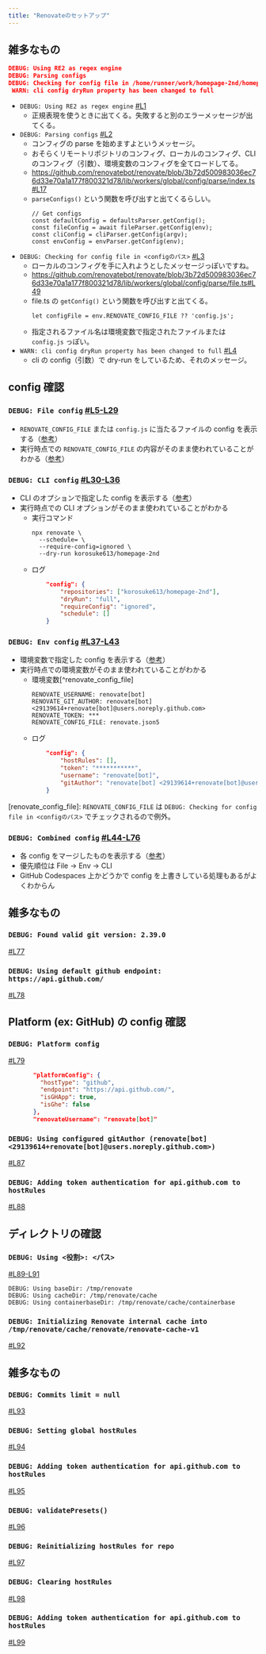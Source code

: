 ```yaml
---
title: "Renovateのセットアップ"
---
```


## 雑多なもの

```json
DEBUG: Using RE2 as regex engine
DEBUG: Parsing configs
DEBUG: Checking for config file in /home/runner/work/homepage-2nd/homepage-2nd/renovate.json5
 WARN: cli config dryRun property has been changed to full
```

- `DEBUG: Using RE2 as regex engine` [#L1](https://github.com/korosuke613/zenn-articles/blob/read-all-renovate-log/books/try-read-all-renovate-log/renovate.log.json#L1)
  - 正規表現を使うときに出てくる。失敗すると別のエラーメッセージが出てくる。
- `DEBUG: Parsing configs` [#L2](https://github.com/korosuke613/zenn-articles/blob/read-all-renovate-log/books/try-read-all-renovate-log/renovate.log.json#L2)
  - コンフィグの parse を始めますよというメッセージ。
  - おそらくリモートリポジトリのコンフィグ、ローカルのコンフィグ、CLI のコンフィグ（引数）、環境変数のコンフィグを全てロードしてる。
  - https://github.com/renovatebot/renovate/blob/3b72d500983036ec76d33e70a1a177f800321d78/lib/workers/global/config/parse/index.ts#L17
  - `parseConfigs()` という関数を呼び出すと出てくるらしい。
    ```ts:19-23行目
    // Get configs
    const defaultConfig = defaultsParser.getConfig();
    const fileConfig = await fileParser.getConfig(env);
    const cliConfig = cliParser.getConfig(argv);
    const envConfig = envParser.getConfig(env);
    ```
- `DEBUG: Checking for config file in <configのパス>` [#L3](https://github.com/korosuke613/zenn-articles/blob/read-all-renovate-log/books/try-read-all-renovate-log/renovate.log.json#L3)
  - ローカルのコンフィグを手に入れようとしたメッセージっぽいですね。
  - https://github.com/renovatebot/renovate/blob/3b72d500983036ec76d33e70a1a177f800321d78/lib/workers/global/config/parse/file.ts#L49
  - file.ts の `getConfig()` という関数を呼び出すと出てくる。
    ```ts:36行目
    let configFile = env.RENOVATE_CONFIG_FILE ?? 'config.js';
    ```
  - 指定されるファイル名は環境変数で指定されたファイルまたは `config.js` っぽい。
- `WARN: cli config dryRun property has been changed to full` [#L4](https://github.com/korosuke613/zenn-articles/blob/read-all-renovate-log/books/try-read-all-renovate-log/renovate.log.json#L4)
  - cli の config（引数）で dry-run をしているため、それのメッセージ。



## config 確認

### `DEBUG: File config` [#L5-L29](https://github.com/korosuke613/zenn-articles/blob/read-all-renovate-log/books/try-read-all-renovate-log/renovate.log.json#L5-L29)
- `RENOVATE_CONFIG_FILE` または `config.js` に当たるファイルの config を表示する（[参考](https://github.com/renovatebot/renovate/blob/b548a938bcb30c220e1775f8ddddcc447f5627eb/lib/workers/global/config/parse/file.ts#L36)）
- 実行時点での `RENOVATE_CONFIG_FILE` の内容がそのまま使われていることがわかる（[参考](https://github.com/korosuke613/homepage-2nd/blob/8f149fe592fe36cbb3fd61d895e62c369d113789/renovate.json5)）

### `DEBUG: CLI config` [#L30-L36](https://github.com/korosuke613/zenn-articles/blob/read-all-renovate-log/books/try-read-all-renovate-log/renovate.log.json#L30-L36)
- CLI のオプションで指定した config を表示する（[参考](https://github.com/renovatebot/renovate/blob/b548a938bcb30c220e1775f8ddddcc447f5627eb/lib/workers/global/config/parse/cli.ts#L18)）
- 実行時点での CLI オプションがそのまま使われていることがわかる
  - 実行コマンド
    ```
    npx renovate \
      --schedule= \
      --require-config=ignored \
      --dry-run korosuke613/homepage-2nd
    ```
  - ログ
    ```json
        "config": {
            "repositories": ["korosuke613/homepage-2nd"],
            "dryRun": "full",
            "requireConfig": "ignored",
            "schedule": []
        }
    ```

### `DEBUG: Env config` [#L37-L43](https://github.com/korosuke613/zenn-articles/blob/read-all-renovate-log/books/try-read-all-renovate-log/renovate.log.json#L37-L43)
- 環境変数で指定した config を表示する（[参考](https://github.com/renovatebot/renovate/blob/b548a938bcb30c220e1775f8ddddcc447f5627eb/lib/workers/global/config/parse/env.ts#L56)）
- 実行時点での環境変数がそのまま使われていることがわかる
  - 環境変数[^renovate_config_file]
    ```
    RENOVATE_USERNAME: renovate[bot]
    RENOVATE_GIT_AUTHOR: renovate[bot] <29139614+renovate[bot]@users.noreply.github.com>
    RENOVATE_TOKEN: ***
    RENOVATE_CONFIG_FILE: renovate.json5
    ```
  - ログ
    ```json
        "config": {
            "hostRules": [],
            "token": "***********",
            "username": "renovate[bot]",
            "gitAuthor": "renovate[bot] <29139614+renovate[bot]@users.noreply.github.com>"
        }
    ```

[renovate_config_file]: `RENOVATE_CONFIG_FILE` は `DEBUG: Checking for config file in <configのパス>` でチェックされるので例外。

### `DEBUG: Combined config` [#L44-L76](https://github.com/korosuke613/zenn-articles/blob/read-all-renovate-log/books/try-read-all-renovate-log/renovate.log.json#L44-L76)
- 各 config をマージしたものを表示する（[参考](https://github.com/renovatebot/renovate/blob/b548a938bcb30c220e1775f8ddddcc447f5627eb/lib/workers/global/config/parse/index.ts#L26-L31)）
- 優先順位は File -> Env -> CLI
- GitHub Codespaces 上かどうかで config を上書きしている処理もあるがよくわからん

## 雑多なもの

### `DEBUG: Found valid git version: 2.39.0`

[#L77](https://github.com/korosuke613/zenn-articles/blob/read-all-renovate-log/books/try-read-all-renovate-log/renovate.log.json#L77)


### `DEBUG: Using default github endpoint: https://api.github.com/`

[#L78](https://github.com/korosuke613/zenn-articles/blob/read-all-renovate-log/books/try-read-all-renovate-log/renovate.log.json#L78)


## Platform (ex: GitHub) の config 確認

### `DEBUG: Platform config`

[#L79](https://github.com/korosuke613/zenn-articles/blob/read-all-renovate-log/books/try-read-all-renovate-log/renovate.log.json#L79)

```json
       "platformConfig": {
         "hostType": "github",
         "endpoint": "https://api.github.com/",
         "isGHApp": true,
         "isGhe": false
       },
       "renovateUsername": "renovate[bot]"
```


### `DEBUG: Using configured gitAuthor (renovate[bot] <29139614+renovate[bot]@users.noreply.github.com>)`

[#L87](https://github.com/korosuke613/zenn-articles/blob/read-all-renovate-log/books/try-read-all-renovate-log/renovate.log.json#L87)


### `DEBUG: Adding token authentication for api.github.com to hostRules`

[#L88](https://github.com/korosuke613/zenn-articles/blob/read-all-renovate-log/books/try-read-all-renovate-log/renovate.log.json#L88)


## ディレクトリの確認

### `DEBUG: Using <役割>: <パス>`

[#L89-L91](https://github.com/korosuke613/zenn-articles/blob/read-all-renovate-log/books/try-read-all-renovate-log/renovate.log.json#L89-L91)

```
DEBUG: Using baseDir: /tmp/renovate
DEBUG: Using cacheDir: /tmp/renovate/cache
DEBUG: Using containerbaseDir: /tmp/renovate/cache/containerbase
```

### `DEBUG: Initializing Renovate internal cache into /tmp/renovate/cache/renovate/renovate-cache-v1`

[#L92](https://github.com/korosuke613/zenn-articles/blob/read-all-renovate-log/books/try-read-all-renovate-log/renovate.log.json#L92)

## 雑多なもの

### `DEBUG: Commits limit = null`

[#L93](https://github.com/korosuke613/zenn-articles/blob/read-all-renovate-log/books/try-read-all-renovate-log/renovate.log.json#L93)

### `DEBUG: Setting global hostRules`

[#L94](https://github.com/korosuke613/zenn-articles/blob/read-all-renovate-log/books/try-read-all-renovate-log/renovate.log.json#L94)

### `DEBUG: Adding token authentication for api.github.com to hostRules`

[#L95](https://github.com/korosuke613/zenn-articles/blob/read-all-renovate-log/books/try-read-all-renovate-log/renovate.log.json#L95)


### `DEBUG: validatePresets()`

[#L96](https://github.com/korosuke613/zenn-articles/blob/read-all-renovate-log/books/try-read-all-renovate-log/renovate.log.json#L96)


### `DEBUG: Reinitializing hostRules for repo`

[#L97](https://github.com/korosuke613/zenn-articles/blob/read-all-renovate-log/books/try-read-all-renovate-log/renovate.log.json#L97)

### `DEBUG: Clearing hostRules`

[#L98](https://github.com/korosuke613/zenn-articles/blob/read-all-renovate-log/books/try-read-all-renovate-log/renovate.log.json#L98)


### `DEBUG: Adding token authentication for api.github.com to hostRules`

[#L99](https://github.com/korosuke613/zenn-articles/blob/read-all-renovate-log/books/try-read-all-renovate-log/renovate.log.json#L99)

